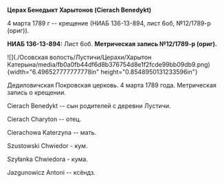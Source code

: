 **Церах Бенедыкт Харытонов (Cierach Benedykt)**

4 марта 1789 г -- крещение (НИАБ 136-13-894, лист 6об, №12/1789-р
(ориг)).

**НИАБ 136-13-894:** Лист 6об. **Метрическая запись №12/1789-р (ориг).**

![](./Осовская волость/Лустичи/Церахи/Харытон Катерына/media/fb0a0fb44df6d8b376754d8e1f2fcde99bb09db9.png){width="6.496527777777778in"
height="0.8548950131233596in"}

Дедиловичская Покровская церковь. 4 марта 1789 года. Метрическая запись
о крещении.

Cierach Benedykt -- сын родителей с деревни Лустичи.

Cierach Charyton -- отец.

Cierachowa Katerzyna -- мать.

Szustowski Chwiedor - кум.

Szyłanka Chwiedora - кума.

Jazgunowicz Antoni -- ксёндз.
